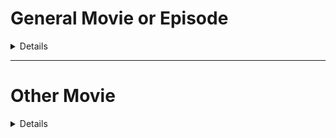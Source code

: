# General Movie or Episode 

<details>

### Episode naming rules
🟢 To scrape episodes, the file name must contain at least `x episodes/episodes/episodes`, `EPxx`  
🟢 If the file name is only `x episode/episode/episode` `EPxx` and does not contain `x season`, `SxxExx`, it will be recognized as episode x of **Season 1** by default  
🟢 Accurate to scrape x season x episode, the file name **must** contain `SxxExx` `x season x episode` `x season  

### Episode naming
`The.Walking.Dead.S01E01.2010.mp4`  
`The.Vampire.Diaries.S01E13.2010.720p.BluRay.x264.AC3-CMCT.mkv`

## Video naming
![](/images/example33.png)

`Inception.2010.UHD.BluRay.1080p.DTS.HDR.x265-TnP.mkv`  
`Kung.Fu.Hustle.2004.BluRay.1080p.x265.10bit.2Audio.MNHD-FRDS.mkv`  
`The Martian.2015.mp4`  
`Resident Evil.2002.1080p.mp4`  

### Naming suffix

> As a technical mark only, the program only adds labels and watermarks to the cover image in the NFO file based on the file name, and does not detect the file content;
> The developer is not responsible for the content of the file and does not represent any specific position

Please open the folded content below to view

<details>

| Watermark type | Video file name |
|------|-----------------|
| 4K | `xxxxxx-4k.mp4` |
| 8K | `xxxxxx-8k.mp4` |
| Original disk(ISO) | `xxxxxx.iso` |

### Custom watermark image file
* It is recommended that the size be `769 x 374` or a PNG image with similar proportions (must contain a transparent layer or the reading will fail)

* Create a new `watermarks` directory under the `.mdc` directory in the current user directory. If there are files named below in the newly created directory, the original watermark image of the program will be overwritten (case sensitive)

| Watermark type | Watermark file name |
|------|-----------|
| Subtitles | `SUB.png` |
| 4K | `4K.png` |
| 8K | `8K.png` |
| Original disk(ISO) | `ISO.png` |

</details>

</details>

---

# Other Movie

<details>

Used to scrape movies sold in Japan that are named after numbers, for example:
> The following pictures are from the Internet and are for reference only. The copyright belongs to the copyright holder.

![](/images/example11.png)

### No need to judge case

| Video type | File name |
|----------------|-------------------------------------------------------|
| Ordinary video | `xxx-888.mp4` |
| Multi-episode videos | `xxx-777-CD1.mp4` `xxx-777-CD2.mp4` If other suffixes are included - CD is placed last |
| DMM/FANZA | `test00114.mp4` |
| FC2 | `FC2-666666.mp4` |
| Fantia | `FANTIA-666666.mp4` |
| DLsite | `VJ555555.mp4` `RJ444444.mp4` |
| Getchu | `GETCHU-123456.mp4` `item654321.mp4` |
| Gcolle | `gcolle-987654.mp4` |

### Naming suffix

> As a technical mark only, the program only adds labels and watermarks to the cover image in the NFO file based on the file name, and does not detect the file content;
> The developer is not responsible for the content of the file, nor does it represent any specific position

Please open the folded content below to view

<details>

| Watermark type | Video file name |
|-------------|---------------------------------|
| Outflow | `xxx-555-leak.mp4` |
| AI demosaicing | `xxx-444-hack.mp4` |
| 4K | `xxx-333-4k.mp4` |
| VR | `ddd-555-vr.mp4` |
| Original disk(ISO) | `xxx-xxx.iso` |

### Custom watermark image file
The recommended size is `769 x 374` or a PNG image with similar proportions (must contain a transparent layer or the reading will fail)
Create a new `watermarks` directory under the `.mdc` directory in the current user directory. If there are files named below in the newly created directory, the original watermark image of the program will be overwritten (case sensitive)

| Watermark type | Watermark file name |
|--------|------------------|
| Subtitles | `SUB.png` |
| 4K | `4K.png` |
| 8K | `8K.png` |
| Original disk | `ISO.png` |
| Outflow | `LEAK.png` |
| VR | `VR.png` |
| Infantry | `UNCENSORED.png` |

</details>

</details>